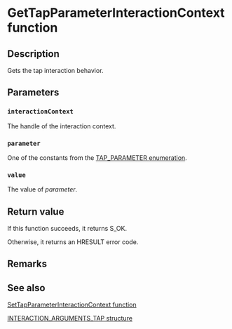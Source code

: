 # GetTapParameterInteractionContext function

## Description

Gets the tap interaction behavior.

## Parameters

### `interactionContext`

The handle of the interaction context.

### `parameter`

One of the constants from the [TAP_PARAMETER enumeration](https://learn.microsoft.com/windows/win32/api/interactioncontext/ne-interactioncontext-tap_parameter).

### `value`

The value of *parameter*.

## Return value

If this function succeeds, it returns S_OK.

Otherwise, it returns an HRESULT error code.

## Remarks

## See also

[SetTapParameterInteractionContext function](https://learn.microsoft.com/windows/win32/api/interactioncontext/nf-interactioncontext-settapparameterinteractioncontext)

[INTERACTION_ARGUMENTS_TAP structure](https://learn.microsoft.com/windows/win32/api/interactioncontext/ns-interactioncontext-interaction_arguments_tap)